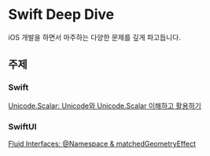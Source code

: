 # Swift Deep Dive

iOS 개발을 하면서 마주하는 다양한 문제를 깊게 파고듭니다. 

## 주제

### Swift 

[Unicode.Scalar: Unicode와 Unicode.Scalar 이해하고 활용하기](./docs/deep-dive/UnicodeScalar.md)

### SwiftUI

[Fluid Interfaces: @Namespace & matchedGeometryEffect](/docs/deep-dive/Namespace&MatchedGeometry.md)